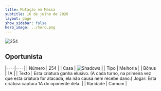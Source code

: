 ```yaml
---
title: Mutação em Massa
subtitle: 10 de julho de 2020
layout: page
show_sidebar: false
hero_image: ../hero.png
---
```


![254](https://cdn.keyforgegame.com/media/card_front/pt/479_254_53GG6VH6FC8J_pt.png)

## Oportunista

|----|----|
| Número | 254 |
| Casa | ![Shadows](https://archonarcana.com/images/thumb/e/ee/Shadows.png/22px-Shadows.png "Sombras") |
| Tipo | Melhoria |
| Bônus | 1A |
| Texto | Esta criatura ganha elusivo.  (A cada turno, na primeira vez que esta criatura for atacada, ela não causa nem recebe dano.) Jogar: Esta criatura captura 1A do oponente dela. |
| Raridade | Comum |
